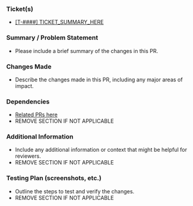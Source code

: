 ### Ticket(s)

- [\[T-####\] TICKET_SUMMARY_HERE](linktoticket)

### Summary / Problem Statement
- Please include a brief summary of the changes in this PR.

### Changes Made
- Describe the changes made in this PR, including any major areas of impact.

### Dependencies
- [Related PRs here](linktopr)
- REMOVE SECTION IF NOT APPLICABLE

### Additional Information
- Include any additional information or context that might be helpful for reviewers.
- REMOVE SECTION IF NOT APPLICABLE

### Testing Plan (screenshots, etc.)
- Outline the steps to test and verify the changes.
- REMOVE SECTION IF NOT APPLICABLE